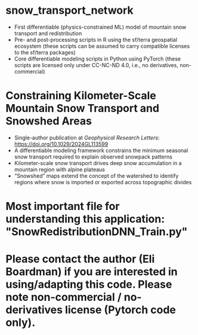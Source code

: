 # snow_transport_network
* First differentiable (physics-constrained ML) model of mountain snow transport and redistribution
* Pre- and post-processing scripts in R using the sf/terra geospatial ecosystem (these scripts can be assumed to carry compatible licenses to the sf/terra packages)
* Core differentiable modeling scripts in Python using PyTorch (these scripts are licensed only under CC-NC-ND 4.0, i.e., no derivatives, non-commercial) 

# Constraining Kilometer-Scale Mountain Snow Transport and Snowshed Areas
* Single-author publication at _Geophysical Research Letters:_ https://doi.org/10.1029/2024GL113599
* A differentiable modeling framework constrains the minimum seasonal snow transport required to explain observed snowpack patterns
* Kilometer-scale snow transport drives deep snow accumulation in a mountain region with alpine plateaus
* “Snowshed” maps extend the concept of the watershed to identify regions where snow is imported or exported across topographic divides

# Most important file for understanding this application: "SnowRedistributionDNN_Train.py"

# Please contact the author (Eli Boardman) if you are interested in using/adapting this code. Please note non-commercial / no-derivatives license (Pytorch code only).


